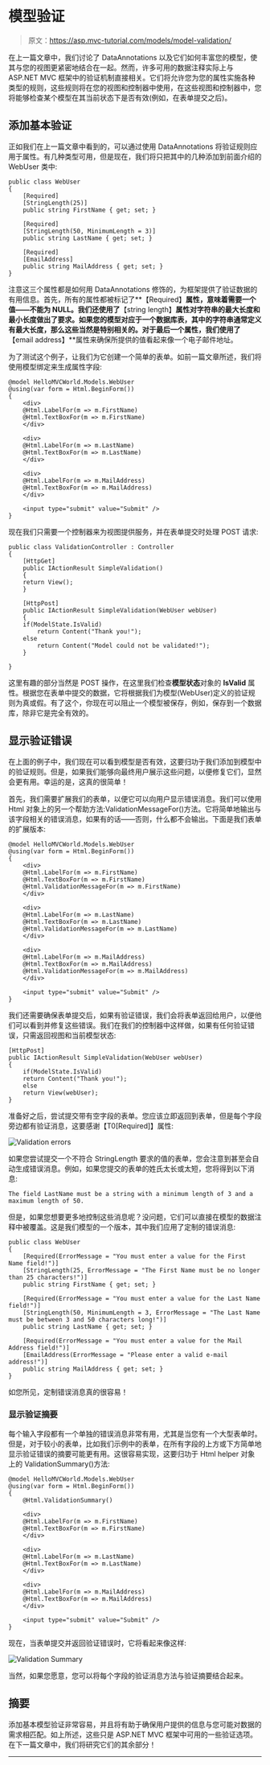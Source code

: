 # 模型验证

> 原文：<https://asp.mvc-tutorial.com/models/model-validation/>

在上一篇文章中，我们讨论了 DataAnnotations 以及它们如何丰富您的模型，使其与您的视图更紧密地结合在一起。然而，许多可用的数据注释实际上与 ASP.NET MVC 框架中的验证机制直接相关。它们将允许您为您的属性实施各种类型的规则，这些规则将在您的视图和控制器中使用，在这些视图和控制器中，您将能够检查某个模型在其当前状态下是否有效(例如，在表单提交之后)。

## 添加基本验证

正如我们在上一篇文章中看到的，可以通过使用 DataAnnotations 将验证规则应用于属性。有几种类型可用，但是现在，我们将只把其中的几种添加到前面介绍的 WebUser 类中:

```
public class WebUser  
{  
    [Required]
    [StringLength(25)]
    public string FirstName { get; set; }

    [Required]
    [StringLength(50, MinimumLength = 3)]
    public string LastName { get; set; }

    [Required]
    [EmailAddress]
    public string MailAddress { get; set; } 
}
```

注意这三个属性都是如何用 DataAnnotations 修饰的，为框架提供了验证数据的有用信息。首先，所有的属性都被标记了**【Required】**属性，意味着需要一个值——不能为 NULL。我们还使用了**【string length】**属性对字符串的最大长度和最小长度做出了要求。如果您的模型对应于一个数据库表，其中的字符串通常定义有最大长度，那么这些当然是特别相关的。对于最后一个属性，我们使用了**【email address】**属性来确保所提供的值看起来像一个电子邮件地址。

为了测试这个例子，让我们为它创建一个简单的表单。如前一篇文章所述，我们将使用模型绑定来生成属性字段:

<input type="hidden" name="IL_IN_ARTICLE">

```
@model HelloMVCWorld.Models.WebUser
@using(var form = Html.BeginForm())
{
    <div>
    @Html.LabelFor(m => m.FirstName)
    @Html.TextBoxFor(m => m.FirstName)
    </div>

    <div>
    @Html.LabelFor(m => m.LastName)
    @Html.TextBoxFor(m => m.LastName)
    </div>

    <div>
    @Html.LabelFor(m => m.MailAddress)
    @Html.TextBoxFor(m => m.MailAddress)
    </div>

    <input type="submit" value="Submit" />
}
```

现在我们只需要一个控制器来为视图提供服务，并在表单提交时处理 POST 请求:

```
public class ValidationController : Controller
{
    [HttpGet]
    public IActionResult SimpleValidation()
    {
    return View();
    }

    [HttpPost]
    public IActionResult SimpleValidation(WebUser webUser)
    {
    if(ModelState.IsValid)
        return Content("Thank you!");
    else
        return Content("Model could not be validated!");
    }

}
```

这里有趣的部分当然是 POST 操作，在这里我们检查**模型状态**对象的 **IsValid** 属性。根据您在表单中提交的数据，它将根据我们为模型(WebUser)定义的验证规则为真或假。有了这个，你现在可以阻止一个模型被保存，例如，保存到一个数据库，除非它是完全有效的。

## 显示验证错误

在上面的例子中，我们现在可以看到模型是否有效，这要归功于我们添加到模型中的验证规则。但是，如果我们能够向最终用户展示这些问题，以便修复它们，显然会更有用。幸运的是，这真的很简单！

首先，我们需要扩展我们的表单，以便它可以向用户显示错误消息。我们可以使用 Html 对象上的另一个帮助方法:ValidationMessageFor()方法。它将简单地输出与该字段相关的错误消息，如果有的话——否则，什么都不会输出。下面是我们表单的扩展版本:

```
@model HelloMVCWorld.Models.WebUser
@using(var form = Html.BeginForm())
{
    <div>
    @Html.LabelFor(m => m.FirstName)
    @Html.TextBoxFor(m => m.FirstName)
    @Html.ValidationMessageFor(m => m.FirstName)
    </div>

    <div>
    @Html.LabelFor(m => m.LastName)
    @Html.TextBoxFor(m => m.LastName)
    @Html.ValidationMessageFor(m => m.LastName)
    </div>

    <div>
    @Html.LabelFor(m => m.MailAddress)
    @Html.TextBoxFor(m => m.MailAddress)
    @Html.ValidationMessageFor(m => m.MailAddress)
    </div>

    <input type="submit" value="Submit" />
}
```

我们还需要确保表单提交后，如果有验证错误，我们会将表单返回给用户，以便他们可以看到并修复这些错误。我们在我们的控制器中这样做，如果有任何验证错误，只需返回视图和当前模型状态:

```
[HttpPost]
public IActionResult SimpleValidation(WebUser webUser)
{
    if(ModelState.IsValid)
    return Content("Thank you!");
    else
    return View(webUser);
}
```

准备好之后，尝试提交带有空字段的表单。您应该立即返回到表单，但是每个字段旁边都有验证消息，这要感谢【T0[Required]】属性:

![](img/92ee0f4e810e8476207fcd39b73b45f6.png "Validation errors")

如果您尝试提交一个不符合 StringLength 要求的值的表单，您会注意到甚至会自动生成错误消息。例如，如果您提交的表单的姓氏太长或太短，您将得到以下消息:

```
The field LastName must be a string with a minimum length of 3 and a maximum length of 50.
```

但是，如果您想要更多地控制这些消息呢？没问题，它们可以直接在模型的数据注释中被覆盖。这是我们模型的一个版本，其中我们应用了定制的错误消息:

```
public class WebUser  
{  
    [Required(ErrorMessage = "You must enter a value for the First Name field!")]  
    [StringLength(25, ErrorMessage = "The First Name must be no longer than 25 characters!")]  
    public string FirstName { get; set; }  

    [Required(ErrorMessage = "You must enter a value for the Last Name field!")]  
    [StringLength(50, MinimumLength = 3, ErrorMessage = "The Last Name must be between 3 and 50 characters long!")]  
    public string LastName { get; set; }  

    [Required(ErrorMessage = "You must enter a value for the Mail Address field!")]  
    [EmailAddress(ErrorMessage = "Please enter a valid e-mail address!")]  
    public string MailAddress { get; set; }  
}
```

如您所见，定制错误消息真的很容易！

### 显示验证摘要

每个输入字段都有一个单独的错误消息非常有用，尤其是当您有一个大型表单时。但是，对于较小的表单，比如我们示例中的表单，在所有字段的上方或下方简单地显示验证错误的摘要可能更有用。这很容易实现，这要归功于 Html helper 对象上的 ValidationSummary()方法:

```
@model HelloMVCWorld.Models.WebUser
@using(var form = Html.BeginForm())
{
    @Html.ValidationSummary()

    <div>
    @Html.LabelFor(m => m.FirstName)
    @Html.TextBoxFor(m => m.FirstName)        
    </div>

    <div>
    @Html.LabelFor(m => m.LastName)
    @Html.TextBoxFor(m => m.LastName)        
    </div>

    <div>
    @Html.LabelFor(m => m.MailAddress)
    @Html.TextBoxFor(m => m.MailAddress)        
    </div>

    <input type="submit" value="Submit" />
}
```

现在，当表单提交并返回验证错误时，它将看起来像这样:

![](img/67634233cbf936b1f383d6b7c0000c17.png "Validation Summary")

当然，如果您愿意，您可以将每个字段的验证消息方法与验证摘要结合起来。

## 摘要

添加基本模型验证非常容易，并且将有助于确保用户提供的信息与您可能对数据的需求相匹配。如上所述，这些只是 ASP.NET MVC 框架中可用的一些验证选项。在下一篇文章中，我们将研究它们的其余部分！

* * *